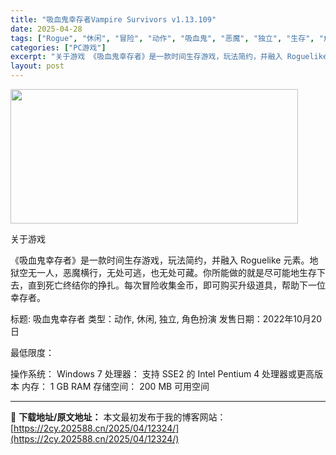 ```yaml
---
title: "吸血鬼幸存者Vampire Survivors v1.13.109"
date: 2025-04-28
tags: ["Rogue", "休闲", "冒险", "动作", "吸血鬼", "恶魔", "独立", "生存", "角色", "角色扮演"]
categories: ["PC游戏"]
excerpt: "关于游戏 《吸血鬼幸存者》是一款时间生存游戏，玩法简约，并融入 Roguelike 元素。地狱空无一人，恶魔横行，无处可逃，也无处可藏。你所能做的就是尽可能地生存下去，直到死亡终结你的挣扎。每次冒险收集金币，即可购买升级道具，帮助下一位幸存者。 标题: 吸血鬼幸存者 类型：动作, 休闲, 独立, 角&hellip;"
layout: post
---
```


<img class="aligncenter size-full wp-image-12331" src="https://2cy.202588.cn/wp-content/uploads/2025/04/2025042804195530.webp" alt="" width="460" height="215" />

关于游戏

《吸血鬼幸存者》是一款时间生存游戏，玩法简约，并融入 Roguelike 元素。地狱空无一人，恶魔横行，无处可逃，也无处可藏。你所能做的就是尽可能地生存下去，直到死亡终结你的挣扎。每次冒险收集金币，即可购买升级道具，帮助下一位幸存者。

标题: 吸血鬼幸存者
类型：动作, 休闲, 独立, 角色扮演
发售日期：2022年10月20日

最低限度：

操作系统： Windows 7
处理器： 支持 SSE2 的 Intel Pentium 4 处理器或更高版本
内存： 1 GB RAM
存储空间： 200 MB 可用空间

---
📖 **下载地址/原文地址：** 本文最初发布于我的博客网站：[https://2cy.202588.cn/2025/04/12324/](https://2cy.202588.cn/2025/04/12324/)
